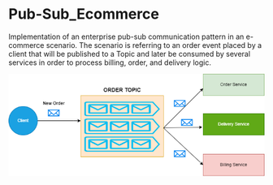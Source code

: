 # Pub-Sub_Ecommerce
Implementation of an enterprise pub-sub communication pattern in an e-commerce scenario.
The scenario is referring to an order event placed by a client that will be published to a Topic
and later be consumed by several services in order to process billing, order, and delivery logic.

![Pub-Sub Communication Pattern](https://github.com/yahiaalioua/Pub-Sub_Ecommerce/blob/main/PubSub.drawio.png)
